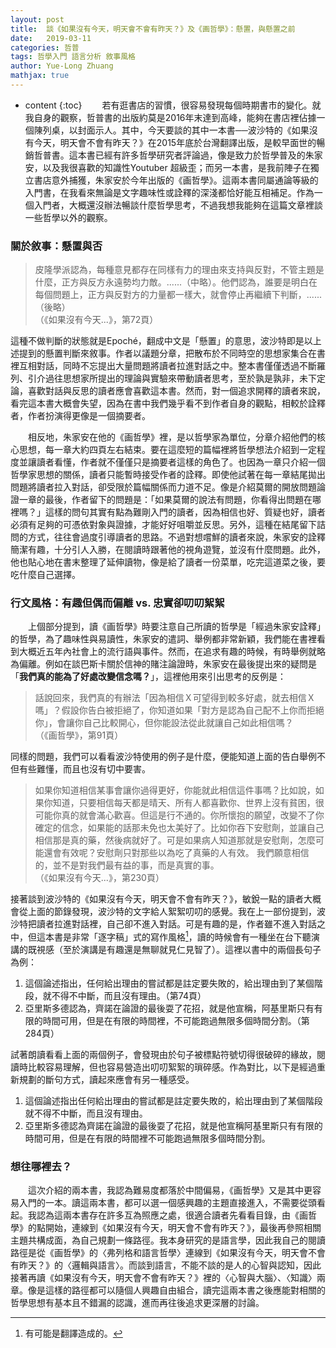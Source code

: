 ```yaml
---
layout: post
title:  談《如果沒有今天，明天會不會有昨天？》及《画哲學》：懸置，與懸置之前
date:   2019-03-11
categories: 哲普
tags: 哲學入門 語言分析 敘事風格
author: Yue-Long Zhuang
mathjax: true
---
```


* content
{:toc} 
　　若有逛書店的習慣，很容易發現每個時期書市的變化。就我自身的觀察，哲普書的出版約莫是2016年末達到高峰，能夠在書店裡佔據一個陳列桌，以封面示人。其中，今天要談的其中一本書──波沙特的《如果沒有今天，明天會不會有昨天？》在2015年底於台灣翻譯出版，是較早面世的暢銷哲普書。這本書已經有許多哲學研究者評論過，像是致力於哲學普及的朱家安，以及我很喜歡的知識性Youtuber 超級歪；而另一本書，是我前陣子在獨立書店意外捕獲，朱家安於今年出版的《画哲學》。這兩本書同屬通論等級的入門書，在我看來無論是文字趣味性或詮釋的深淺都恰好能互相補足。作為一個入門者，大概還沒辦法暢談什麼哲學思考，不過我想我能夠在這篇文章裡談一些哲學以外的觀察。

<!--more-->

### 關於敘事：懸置與否

> 皮隆學派認為，每種意見都存在同樣有力的理由來支持與反對，不管主題是什麼，正方與反方永遠勢均力敵。......（中略）。他們認為，誰要是明白在每個問題上，正方與反對方的力量都一樣大，就會停止再繼續下判斷，...... （後略）  
> （《如果沒有今天...》，第72頁）

這種不做判斷的狀態就是Epoché，翻成中文是「懸置」的意思，波沙特即是以上述提到的懸置判斷來敘事。作者以議題分章，把散布於不同時空的思想家集合在書裡互相對話，同時不忘提出大量問題將讀者拉進對話之中。整本書僅僅透過不斷羅列、引介過往思想家所提出的理論與實驗來帶動讀者思考，至於孰是孰非，未下定論，喜歡對話與反思的讀者應會喜歡這本書。然而，對一個追求開釋的讀者來說，看完這本書大概會失望，因為在書中我們幾乎看不到作者自身的觀點，相較於詮釋者，作者扮演得更像是一個摘要者。

　　相反地，朱家安在他的《画哲學》裡，是以哲學家為單位，分章介紹他們的核心思想，每一章大約四頁左右結束。要在這麼短的篇幅裡將哲學想法介紹到一定程度並讓讀者看懂，作者就不僅僅只是摘要者這樣的角色了。也因為一章只介紹一個哲學家思想的關係，讀者只能暫時接受作者的詮釋。即使他試著在每一章結尾拋出問題將讀者拉入對話，卻受限於篇幅關係而力道不足。像是介紹莫爾的開放問題論證一章的最後，作者留下的問題是：「如果莫爾的說法有問題，你看得出問題在哪裡嗎？」這樣的問句其實有點為難剛入門的讀者，因為相信也好、質疑也好，讀者必須有足夠的可憑依對象與證據，才能好好咀嚼並反思。另外，這種在結尾留下詰問的方式，往往會過度引導讀者的思路。不過對想嚐鮮的讀者來說，朱家安的詮釋簡潔有趣，十分引人入勝，在閱讀時跟著他的視角遊覽，並沒有什麼問題。此外，他也貼心地在書末整理了延伸讀物，像是給了讀者一份菜單，吃完這道菜之後，要吃什麼自己選擇。

### 行文風格：有趣但偶而偏離 vs. 忠實卻叨叨絮絮

　　上個部分提到，讀《画哲學》時要注意自己所讀的哲學是「經過朱家安詮釋」的哲學，為了趣味性與易讀性，朱家安的遣詞、舉例都非常新穎，我們能在書裡看到大概近五年內社會上的流行語與事件。然而，在追求有趣的時候，有時舉例就略為偏離。例如在談巴斯卡關於信神的賭注論證時，朱家安在最後提出來的疑問是「**我們真的能為了好處改變信念嗎？**」，這裡他用來引出思考的反例是：

> 話說回來，我們真的有辦法「因為相信Ｘ可望得到較多好處，就去相信Ｘ嗎」？假設你告白被拒絕了，你知道如果「對方是認為自己配不上你而拒絕你」，會讓你自己比較開心，但你能設法從此就讓自己如此相信嗎？  
> （《画哲學》，第91頁）

同樣的問題，我們可以看看波沙特使用的例子是什麼，便能知道上面的告白舉例不但有些難懂，而且也沒有切中要害。

> 如果你知道相信某事會讓你過得更好，你能就此相信這件事嗎？比如說，如 果你知道，只要相信每天都是晴天、所有人都喜歡你、世界上沒有貧困，很 可能你真的就會滿心歡喜。但這是行不通的。你所懷抱的願望，改變不了你 確定的信念，如果能的話那未免也太美好了。比如你吞下安慰劑，並讓自己 相信那是真的藥，然後病就好了。可是如果病人知道那就是安慰劑，怎麼可 能還會有效呢？安慰劑只對那些以為吃了真藥的人有效。 我們願意相信的，並不是對我們最有益的事，而是真實的事。  
> （《如果沒有今天...》，第230頁）

接著談到波沙特的《如果沒有今天，明天會不會有昨天？》，敏銳一點的讀者大概會從上面的節錄發現，波沙特的文字給人絮絮叨叨的感覺。我在上一部份提到，波沙特把讀者拉進對話裡，自己卻不進入對話。可是有趣的是，作者雖不進入對話之中，但這本書是非常「逐字稿」式的寫作風格[^1]，讀的時候會有一種坐在台下聽演講的既視感（至於演講是有趣還是無聊就見仁見智了）。這裡以書中的兩個長句子為例：

1. 這個論述指出，任何給出理由的嘗試都是註定要失敗的，給出理由到了某個階段，就不得不中斷，而且沒有理由。（第74頁）
2. 亞里斯多德認為，齊諾在論證的最後耍了花招，就是他宣稱，阿基里斯只有有限的時間可用，但是在有限的時間裡，不可能跑過無限多個時間分割。（第284頁）

試著朗讀看看上面的兩個例子，會發現由於句子被標點符號切得很破碎的緣故，閱讀時比較容易理解，但也容易營造出叨叨絮絮的瑣碎感。作為對比，以下是經過重新規劃的斷句方式，讀起來應會有另一種感受。

1. 這個論述指出任何給出理由的嘗試都是註定要失敗的，給出理由到了某個階段就不得不中斷，而且沒有理由。
2. 亞里斯多德認為齊諾在論證的最後耍了花招，就是他宣稱阿基里斯只有有限的時間可用，但是在有限的時間裡不可能跑過無限多個時間分割。

### 想往哪裡去？

　　這次介紹的兩本書，我認為難易度都落於中間偏易，《画哲學》又是其中更容易入門的一本。讀這兩本書，都可以選一個感興趣的主題直接進入，不需要從頭看起。我認為這兩本書存在許多互為照應之處，很適合讀者先看看目錄，由《画哲學》的點開始，連線到《如果沒有今天，明天會不會有昨天？》，最後再參照相關主題共構成面，為自己規劃一條路徑。我本身研究的是語言學，因此我自己的閱讀路徑是從《画哲學》的〈弗列格和語言哲學〉連線到《如果沒有今天，明天會不會有昨天？》的〈邏輯與語言〉。而談到語言，不能不談的是人的心智與認知，因此接著再讀《如果沒有今天，明天會不會有昨天？》裡的〈心智與大腦〉、〈知識〉兩章。像是這樣的路徑都可以隨個人興趣自由組合，讀完這兩本書之後應能對相關的哲學思想有基本且不錯漏的認識，進而再往後追求更深層的討論。





[^1]: 有可能是翻譯造成的。